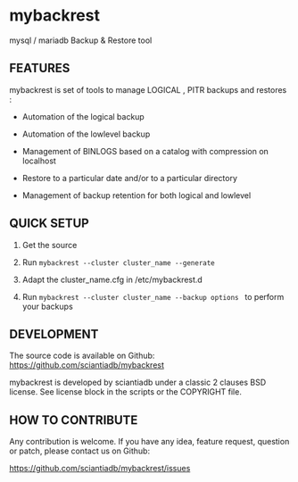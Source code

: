 
mybackrest 
==========

mysql / mariadb Backup & Restore tool



FEATURES
--------


mybackrest is set of tools to manage LOGICAL , PITR backups and
restores :

- Automation of the logical backup

- Automation of the lowlevel backup

- Management of BINLOGS based on a catalog with compression on localhost

- Restore to a particular date and/or to a particular directory

- Management of backup retention for both logical and lowlevel


QUICK SETUP
-----------

1. Get the source

2. Run `mybackrest --cluster cluster_name --generate`

3. Adapt the cluster_name.cfg in /etc/mybackrest.d

4. Run `mybackrest --cluster cluster_name --backup options ` to perform your backups



DEVELOPMENT
-----------

The source code is available on Github: https://github.com/sciantiadb/mybackrest

mybackrest is developed by sciantiadb under a classic 2 clauses BSD license. See
license block in the scripts or the COPYRIGHT file.

HOW TO CONTRIBUTE
-----------------

Any contribution is welcome. If you have any idea, feature request,
question or patch, please contact us on Github:

https://github.com/sciantiadb/mybackrest/issues
